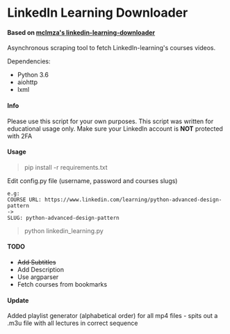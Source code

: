 # LinkedIn Learning Downloader

#### Based on [mclmza's linkedin-learning-downloader](https://github.com/mclmza/linkedin-learning-downloader)

Asynchronous scraping tool to fetch LinkedIn-learning's courses videos.

Dependencies:
- Python 3.6
- aiohttp
- lxml

#### Info

Please use this script for your own purposes.
This script was written for educational usage only.
Make sure your LinkedIn account is **NOT** protected with 2FA

#### Usage
> pip install -r requirements.txt

Edit config.py file (username, password and courses slugs)  

```Course's slug can be obtained using its url
e.g:
COURSE URL: https://www.linkedin.com/learning/python-advanced-design-pattern
->
SLUG: python-advanced-design-pattern
```

> python linkedin_learning.py

#### TODO

 - ~~Add Subtitles~~
 - Add Description
 - Use argparser
 - Fetch courses from bookmarks

#### Update

Added playlist generator (alphabetical order) for all mp4 files - spits out a .m3u file with all lectures in correct sequence
